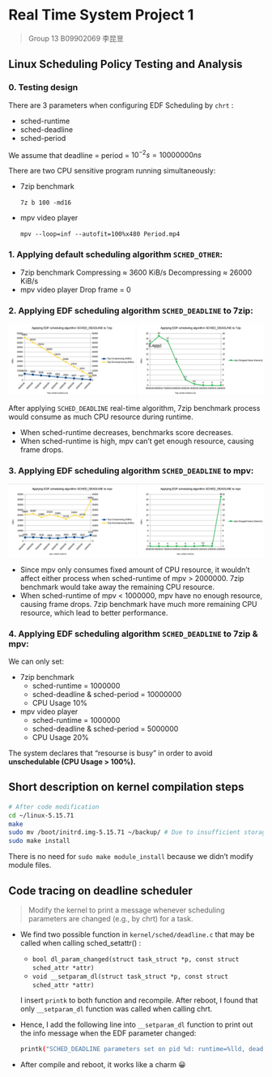 # Real Time System Project 1

> Group 13 
B09902069 李昆昱
> 

## Linux Scheduling Policy Testing and Analysis

### 0. Testing design

There are 3 parameters when configuring EDF Scheduling by `chrt` :

- sched-runtime
- sched-deadline
- sched-period

We assume that deadline = period = $10^{-2}s=10000000 ns$

There are two CPU sensitive program running simultaneously: 

- 7zip benchmark
    
    `7z b 100 -md16`
    
- mpv video player
    
    `mpv --loop=inf --autofit=100%x480 Period.mp4`
    

### 1. Applying default scheduling algorithm `SCHED_OTHER`:

- 7zip benchmark
Compressing ≈ 3600 KiB/s
Decompressing ≈ 26000 KiB/s
- mpv video player
Drop frame = 0

### 2. Applying EDF scheduling algorithm `SCHED_DEADLINE` to 7zip:

![Untitled](Real%20Time%20System%20Project%201%20d62260d72f6c4f0cbd2e9a06987d0a79/Untitled.png)

After applying `SCHED_DEADLINE` real-time algorithm, 7zip benchmark process would consume as much CPU resource during runtime.

- When sched-runtime decreases, benchmarks score decreases.
- When sched-runtime is high, mpv can’t get enough resource, causing frame drops.

### 3. Applying EDF scheduling algorithm `SCHED_DEADLINE` to mpv:

![Untitled](Real%20Time%20System%20Project%201%20d62260d72f6c4f0cbd2e9a06987d0a79/Untitled%201.png)

- Since mpv only consumes fixed amount of CPU resource, it wouldn’t affect either process when sched-runtime of mpv > 2000000. 7zip benchmark would take away the remaining CPU resource.
- When sched-runtime of mpv < 1000000, mpv have no enough resource, causing frame drops. 7zip benchmark have much more remaining CPU resource, which lead to better performance.

### 4. Applying EDF scheduling algorithm `SCHED_DEADLINE` to 7zip & mpv:

We can only set:

- 7zip benchmark
    - sched-runtime = 1000000
    - sched-deadline & sched-period = 10000000
    - CPU Usage 10%
- mpv video player
    - sched-runtime = 1000000
    - sched-deadline & sched-period = 5000000
    - CPU Usage 20%

The system declares that “resourse is busy” in order to avoid **unschedulable (CPU Usage > 100%).**

## Short description on kernel compilation steps

```bash
# After code modification
cd ~/linux-5.15.71
make
sudo mv /boot/initrd.img-5.15.71 ~/backup/ # Due to insufficient storage space
sudo make install
```

There is no need for `sudo make module_install` because we didn’t modify module files.

## Code tracing on deadline scheduler

> Modify the kernel to print a message whenever scheduling parameters are changed (e.g., by chrt) for a task.
> 
- We find two possible function in `kernel/sched/deadline.c` that may be called when calling sched_setattr() :
    - `bool dl_param_changed(struct task_struct *p, const struct sched_attr *attr)`
    - `void __setparam_dl(struct task_struct *p, const struct sched_attr *attr)`
    
    I insert `printk` to both function and recompile. After reboot, I found that only `__setparam_dl` function was called when calling chrt. 
    
- Hence, I add the following line into `__setparam_dl` function to print out the info message when the EDF parameter changed:
    
    ```bash
    printk("SCHED_DEADLINE parameters set on pid %d: runtime=%lld, deadline=%lld, period=%lld\n", p->pid, attr->sched_runtime, attr->sched_deadline, attr->sched_period);
    ```
    
- After compile and reboot, it works like a charm 😀